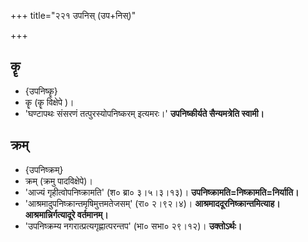 +++
title="२२१ उपनिस् (उप+निस्)"

+++

## कॄ
- {उपनिष्कॄ}
- कॄ (कॄ विक्षेपे )।
- 'घण्टापथः संसरणं तत्पुरस्योपनिष्करम् इत्यमरः।' **उपनिष्कीर्यते सैन्यमत्रेति स्वामी।**

## क्रम्
- {उपनिष्क्रम्}
- क्रम् (क्रमु पादविक्षेपे)।
- 'आज्यं गृहीत्वोपनिष्क्रामति' (श० ब्रा० ३।५।३।१३)। **उपनिष्क्रामति=निष्क्रामति=निर्याति।**
- 'आश्रमादुपनिष्क्रान्तमृषिमुत्तमतेजसम्' (रा० २।९२।४)। **आश्रमाददूरनिष्क्रान्तमित्याह। आश्रमान्निर्गत्यादूरे वर्तमानम्।**
- 'उपनिष्क्रम्य नगरात्प्रत्यगृह्णात्परन्तप' (भा० सभा० २९।१२)। **उक्तोऽर्थः।**
